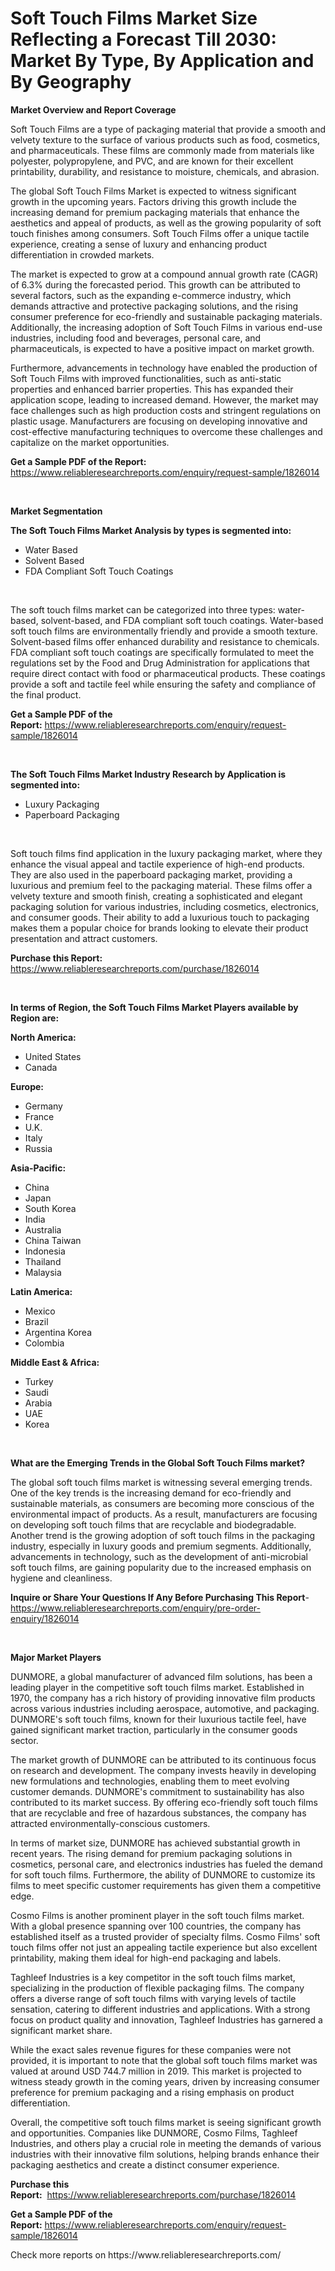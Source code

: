 <p><h1>Soft Touch Films Market Size Reflecting a Forecast Till 2030: Market By Type, By Application and By Geography</h1></p><p><strong>Market Overview and Report Coverage</strong></p>
<p><p>Soft Touch Films are a type of packaging material that provide a smooth and velvety texture to the surface of various products such as food, cosmetics, and pharmaceuticals. These films are commonly made from materials like polyester, polypropylene, and PVC, and are known for their excellent printability, durability, and resistance to moisture, chemicals, and abrasion.</p><p>The global Soft Touch Films Market is expected to witness significant growth in the upcoming years. Factors driving this growth include the increasing demand for premium packaging materials that enhance the aesthetics and appeal of products, as well as the growing popularity of soft touch finishes among consumers. Soft Touch Films offer a unique tactile experience, creating a sense of luxury and enhancing product differentiation in crowded markets.</p><p>The market is expected to grow at a compound annual growth rate (CAGR) of 6.3% during the forecasted period. This growth can be attributed to several factors, such as the expanding e-commerce industry, which demands attractive and protective packaging solutions, and the rising consumer preference for eco-friendly and sustainable packaging materials. Additionally, the increasing adoption of Soft Touch Films in various end-use industries, including food and beverages, personal care, and pharmaceuticals, is expected to have a positive impact on market growth.</p><p>Furthermore, advancements in technology have enabled the production of Soft Touch Films with improved functionalities, such as anti-static properties and enhanced barrier properties. This has expanded their application scope, leading to increased demand. However, the market may face challenges such as high production costs and stringent regulations on plastic usage. Manufacturers are focusing on developing innovative and cost-effective manufacturing techniques to overcome these challenges and capitalize on the market opportunities.</p></p>
<p><strong>Get a Sample PDF of the Report:</strong> <a href="https://www.reliableresearchreports.com/enquiry/request-sample/1826014">https://www.reliableresearchreports.com/enquiry/request-sample/1826014</a></p>
<p>&nbsp;</p>
<p><strong>Market Segmentation</strong></p>
<p><strong>The Soft Touch Films Market Analysis by types is segmented into:</strong></p>
<p><ul><li>Water Based</li><li>Solvent Based</li><li>FDA Compliant Soft Touch Coatings</li></ul></p>
<p>&nbsp;</p>
<p><p>The soft touch films market can be categorized into three types: water-based, solvent-based, and FDA compliant soft touch coatings. Water-based soft touch films are environmentally friendly and provide a smooth texture. Solvent-based films offer enhanced durability and resistance to chemicals. FDA compliant soft touch coatings are specifically formulated to meet the regulations set by the Food and Drug Administration for applications that require direct contact with food or pharmaceutical products. These coatings provide a soft and tactile feel while ensuring the safety and compliance of the final product.</p></p>
<p><strong>Get a Sample PDF of the Report:</strong>&nbsp;<a href="https://www.reliableresearchreports.com/enquiry/request-sample/1826014">https://www.reliableresearchreports.com/enquiry/request-sample/1826014</a></p>
<p>&nbsp;</p>
<p><strong>The Soft Touch Films Market Industry Research by Application is segmented into:</strong></p>
<p><ul><li>Luxury Packaging</li><li>Paperboard Packaging</li></ul></p>
<p>&nbsp;</p>
<p><p>Soft touch films find application in the luxury packaging market, where they enhance the visual appeal and tactile experience of high-end products. They are also used in the paperboard packaging market, providing a luxurious and premium feel to the packaging material. These films offer a velvety texture and smooth finish, creating a sophisticated and elegant packaging solution for various industries, including cosmetics, electronics, and consumer goods. Their ability to add a luxurious touch to packaging makes them a popular choice for brands looking to elevate their product presentation and attract customers.</p></p>
<p><strong>Purchase this Report:</strong>&nbsp; <a href="https://www.reliableresearchreports.com/purchase/1826014">https://www.reliableresearchreports.com/purchase/1826014</a></p>
<p>&nbsp;</p>
<p><strong>In terms of Region, the Soft Touch Films Market Players available by Region are:</strong></p>
<p>
    <p> <strong> North America: </strong>
        <ul>
            <li>United States</li>
            <li>Canada</li>
        </ul>
        </p> 
    <p> <strong> Europe: </strong>
        <ul>
            <li>Germany</li>
            <li>France</li>
            <li>U.K.</li>
            <li>Italy</li>
            <li>Russia</li>
        </ul>
        </p> 
    <p> <strong> Asia-Pacific: </strong>
        <ul>
            <li>China</li>
            <li>Japan</li>
            <li>South Korea</li>
            <li>India</li>
            <li>Australia</li>
            <li>China Taiwan</li>
            <li>Indonesia</li>
            <li>Thailand</li>
            <li>Malaysia</li>
        </ul>
        </p> 
    <p> <strong> Latin America: </strong>
        <ul>
            <li>Mexico</li>
            <li>Brazil</li>
            <li>Argentina Korea</li>
            <li>Colombia</li>
        </ul>
        </p> 
    <p> <strong> Middle East & Africa: </strong>
        <ul>
            <li>Turkey</li>
            <li>Saudi</li>
            <li>Arabia</li>
            <li>UAE</li>
            <li>Korea</li>
        </ul>
    </p>
    </p>
<p>&nbsp;</p>
<p><strong>What are the Emerging Trends in the Global Soft Touch Films market?</strong></p>
<p><p>The global soft touch films market is witnessing several emerging trends. One of the key trends is the increasing demand for eco-friendly and sustainable materials, as consumers are becoming more conscious of the environmental impact of products. As a result, manufacturers are focusing on developing soft touch films that are recyclable and biodegradable. Another trend is the growing adoption of soft touch films in the packaging industry, especially in luxury goods and premium segments. Additionally, advancements in technology, such as the development of anti-microbial soft touch films, are gaining popularity due to the increased emphasis on hygiene and cleanliness.</p></p>
<p><strong>Inquire or Share Your Questions If Any Before Purchasing This Report</strong>- <a href="https://www.reliableresearchreports.com/enquiry/pre-order-enquiry/1826014">https://www.reliableresearchreports.com/enquiry/pre-order-enquiry/1826014</a></p>
<p>&nbsp;</p>
<p><strong>Major Market Players</strong></p>
<p><p>DUNMORE, a global manufacturer of advanced film solutions, has been a leading player in the competitive soft touch films market. Established in 1970, the company has a rich history of providing innovative film products across various industries including aerospace, automotive, and packaging. DUNMORE's soft touch films, known for their luxurious tactile feel, have gained significant market traction, particularly in the consumer goods sector.</p><p>The market growth of DUNMORE can be attributed to its continuous focus on research and development. The company invests heavily in developing new formulations and technologies, enabling them to meet evolving customer demands. DUNMORE's commitment to sustainability has also contributed to its market success. By offering eco-friendly soft touch films that are recyclable and free of hazardous substances, the company has attracted environmentally-conscious customers.</p><p>In terms of market size, DUNMORE has achieved substantial growth in recent years. The rising demand for premium packaging solutions in cosmetics, personal care, and electronics industries has fueled the demand for soft touch films. Furthermore, the ability of DUNMORE to customize its films to meet specific customer requirements has given them a competitive edge.</p><p>Cosmo Films is another prominent player in the soft touch films market. With a global presence spanning over 100 countries, the company has established itself as a trusted provider of specialty films. Cosmo Films' soft touch films offer not just an appealing tactile experience but also excellent printability, making them ideal for high-end packaging and labels.</p><p>Taghleef Industries is a key competitor in the soft touch films market, specializing in the production of flexible packaging films. The company offers a diverse range of soft touch films with varying levels of tactile sensation, catering to different industries and applications. With a strong focus on product quality and innovation, Taghleef Industries has garnered a significant market share.</p><p>While the exact sales revenue figures for these companies were not provided, it is important to note that the global soft touch films market was valued at around USD 744.7 million in 2019. This market is projected to witness steady growth in the coming years, driven by increasing consumer preference for premium packaging and a rising emphasis on product differentiation.</p><p>Overall, the competitive soft touch films market is seeing significant growth and opportunities. Companies like DUNMORE, Cosmo Films, Taghleef Industries, and others play a crucial role in meeting the demands of various industries with their innovative film solutions, helping brands enhance their packaging aesthetics and create a distinct consumer experience.</p></p>
<p><strong>Purchase this Report:</strong>&nbsp;&nbsp;<a href="https://www.reliableresearchreports.com/purchase/1826014">https://www.reliableresearchreports.com/purchase/1826014</a></p>
<p></p>
<p><strong>Get a Sample PDF of the Report:</strong>&nbsp;<a href="https://www.reliableresearchreports.com/enquiry/request-sample/1826014">https://www.reliableresearchreports.com/enquiry/request-sample/1826014</a></p>
<p>Check more reports on https://www.reliableresearchreports.com/</p>